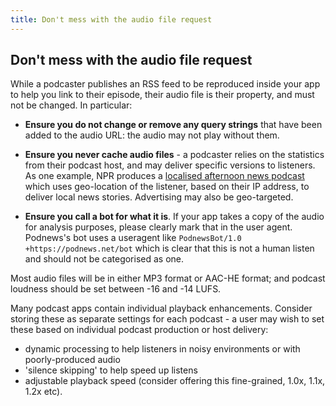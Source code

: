 ```yaml
---
title: Don't mess with the audio file request
---
```


## Don't mess with the audio file request

While a podcaster publishes an RSS feed to be reproduced inside your app to help you link to their episode, their audio file is their property, and must not be changed. In particular:

* **Ensure you do not change or remove any query strings** that have been added to the audio URL: the audio may not play without them.

* **Ensure you never cache audio files** - a podcaster relies on the statistics from their podcast host, and may deliver specific versions to listeners. As one example, NPR produces a [localised afternoon news podcast](https://podnews.net/update/daily-localised-podcast) which uses geo-location of the listener, based on their IP address, to deliver local news stories. Advertising may also be geo-targeted.

* **Ensure you call a bot for what it is**. If your app takes a copy of the audio for analysis purposes, please clearly mark that in the user agent. Podnews's bot uses a useragent like `PodnewsBot/1.0 +https://podnews.net/bot` which is clear that this is not a human listen and should not be categorised as one.

Most audio files will be in either MP3 format or AAC-HE format; and podcast loudness should be set between -16 and -14 LUFS.

Many podcast apps contain individual playback enhancements. Consider storing these as separate settings for each podcast - a user may wish to set these based on individual podcast production or host delivery:
* dynamic processing to help listeners in noisy environments or with poorly-produced audio
* 'silence skipping' to help speed up listens
* adjustable playback speed (consider offering this fine-grained, 1.0x, 1.1x, 1.2x etc).
